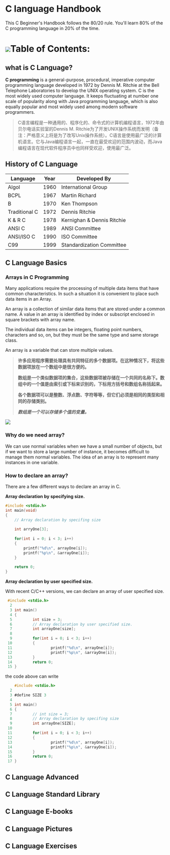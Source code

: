 # C language Handbook
This C Beginner's Handbook follows the 80/20 rule. You'll learn 80% of the C programming language in 20% of the time.



# ![](/home/mrc20/Desktop/Clanguagehandbook/Pictures/c_language_programmer.png)Table of Contents:



## what is C Language?

**C programming** is a general-purpose, procedural, imperative  computer programming language developed in 1972 by Dennis M. Ritchie at  the Bell Telephone Laboratories to develop the UNIX operating system. C  is the most widely used computer language. It keeps fluctuating at  number one scale of popularity along with Java programming language,  which is also equally popular and most widely used among modern software programmers.

> C语言编程是一种通用的、程序化的、命令式的计算机编程语言，1972年由贝尔电话实验室的Dennis M. Ritchie为了开发UNIX操作系统而发明（备注：严格意义上将是为了改写Unix操作系统）。C语言是使用最广泛的计算机语言。它与Java编程语言一起，一直在最受欢迎的范围内波动，而Java编程语言在现代软件程序员中也同样受欢迎，使用最广泛。

## History of C Language

| Language      | Year | Developed By               |
| ------------- | ---- | -------------------------- |
| Algol         | 1960 | International Group        |
| BCPL          | 1967 | Martin Richard             |
| B             | 1970 | Ken Thompson               |
| Traditional C | 1972 | Dennis Ritchie             |
| K & R C       | 1978 | Kernighan & Dennis Ritchie |
| ANSI C        | 1989 | ANSI Committee             |
| ANSI/ISO C    | 1990 | ISO Committee              |
| C99           | 1999 | Standardization Committee  |









## C Language Basics

### Arrays in C Programming

Many applications require the processing of multiple data items that have common characteristics. In such a  situation it is convenient to place such data items in an Array.

An array is a collection of similar data items that are stored under a common name. A value in an array is  identified by index or subscript enclosed in square brackets with array  name.

The individual data items can be  integers, floating point numbers, characters and so, on, but they must  be the same type and same storage class.

An array is a variable that can store multiple values. 

> **许多应用程序需要处理具有共同特征的多个数据项。在这种情况下，将这些数据项放在一个数组中是很方便的。**
>
> **数组是一个类似数据项的集合，这些数据项被存储在一个共同的名称下。数组中的一个值是由索引或下标来识别的，下标用方括号和数组名称括起来。**
>
> **各个数据项可以是整数、浮点数、字符等等，但它们必须是相同的类型和相同的存储类别。**
>
> ***数组是一个可以存储多个值的变量。***

![](/home/mrc20/Desktop/Clanguagehandbook/Pictures/c-single-dimentional-arrary-in-c-programming.png)

### Why do we need array?

We can use normal variables when we have a small number of objects, but if we want to store  a large number of instance, it becomes difficult to manage them normal variables. The idea of an array is to represent many instances in one variable.

### How to declare an array?

There are a few different ways to declare an array in C.

**Array declaration by specifying size.**



```c
#include <stdio.h>
int main(void)
{
    // Array declaration by specifing size
    
    int arryOne[3];
    
    for(int i = 0; i < 3; i++)
    {
        printf("%d\n", arrayOne[i]);
        printf("%p\n", &arrayOne[i]);
    }
    
    return 0;
}
```

**Array declaration by user specified size.**

With recent C/C++ versions, we can declare an array of user specified size.

```c
 #include <stdio.h>
  2 
  3 int main()
  4 {
  5         int size = 3;
  6         // Array declaration by user specified size.
  7         int arrayOne[size];
  8 
  9         for(int i = 0; i < 3; i++)
 10         {
 11                 printf("%d\n", arrayOne[i]);
 12                 printf("%p\n", &arrayOne[i]);
 13         }
 14         return 0;
 15 }

```

the code above can write 

```c
    #include <stdio.h>
  2 
  3 #define SIZE 3
  4 
  5 int main()
  6 {
  7         // int size = 3;
  8         // Array declaration by specifing size
  9         int arrayOne[SIZE];
 10 
 11         for(int i = 0; i < 3; i++)
 12         {
 13                 printf("%d\n", arrayOne[i]);
 14                 printf("%p\n", &arrayOne[i]);
 15         }
 16         return 0;
 17 }

```



## C Language Advanced

## C Language Standard Library

## C Language E-books

## C Language Pictures

## C Language Exercises

